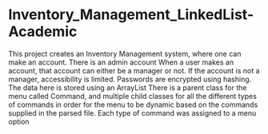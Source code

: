 # Inventory_Management_LinkedList-Academic
This project creates an Inventory Management system, where one can make an account. 
There is an admin account When a user makes an account, that account can either be a manager or not. 
If the account is not a manager, accessibility is limited. 
Passwords are encrypted using hashing. 
The data here is stored using an ArrayList 
There is a parent class for the menu called Command, and multiple child classes for all the different types of commands in order for the menu to be dynamic based on the commands supplied in the parsed file. Each type of command was assigned to a menu option
